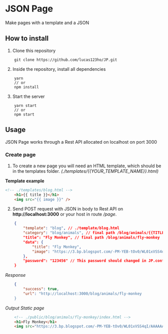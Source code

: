 # JSON Page
Make pages with a template and a JSON

## How to install
1. Clone this repository
```console
    git clone https://github.com/lucas123ho/JP.git
```
2. Inside the repository, install all dependencies
```console
    yarn
    // or
    npm install
```
3. Start the server
```console
    yarn start
    // or
    npm start
```

## Usage
JSON Page works through a Rest API allocated on localhost on port 3000
### Create page
1. To create a new page you will need an HTML template, which should be in the templates folder. *(./templates/{{YOUR_TEMPLATE_NAME}}.html)*

**Template example**
```html
<!-- ./templates/blog.html -->
    <h1>{{ title }}</h1>
    <img src="{{ image }}" /> 
```
2. Send POST request with JSON in body to Rest API on **http://localhost:3000** or your host in route */page*.
```JSON
    {
        "template": "blog", // ./template/blog.html
        "category": "blog/animals", // final path /blog/animals/{{TITLE}}
        "title": "Fly Monkey", // final path /blog/animals/fly-monkey
        "data": {
            "title": "Fly Monkey",
            "image": "https://3.bp.blogspot.com/-PM-YEB-tOv0/WL01xVSS4qI/AAAAAAAACFA/r2OesvlcjF436wT-xNI9vgW5mUYAH5gvACLcB/s1600/flying%2Bmonkey.jpg"
        },
        "password": "123456" // This password should changed in JP.config.json
    }
```
*Response*
```JSON
    {
        "success": true,
        "url": "http://localhost:3000/blog/animals/fly-monkey
    }
```
*Output Static page*
```HTML
    <!-- ./public/blog/animals/fly-monkey/index.html -->
    <h1>Fly Monkey</h1>
    <img src="https://3.bp.blogspot.com/-PM-YEB-tOv0/WL01xVSS4qI/AAAAAAAACFA/r2OesvlcjF436wT-xNI9vgW5mUYAH5gvACLcB/s1600/flying%2Bmonkey.jpg" /> 
```


